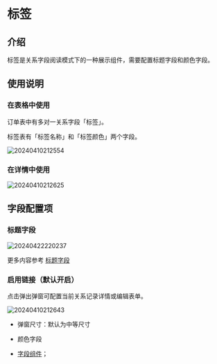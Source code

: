 # 标签

## 介绍

标签是关系字段阅读模式下的一种展示组件，需要配置标题字段和颜色字段。
## 使用说明
### 在表格中使用

订单表中有多对一关系字段「标签」。

标签表有「标签名称」和「标签颜色」两个字段。

![20240410212554](https://static-docs.nocobase.com/20240410212554.png)

### 在详情中使用

![20240410212625](https://static-docs.nocobase.com/20240410212625.png)

## 字段配置项

### 标题字段

![20240422220237](https://static-docs.nocobase.com/20240422220237.png)

更多内容参考 [标题字段](/handbook/ui/fields/field-settings/title-field)

### 启用链接（默认开启）

点击弹出弹窗可配置当前关系记录详情或编辑表单。

![20240410212643](https://static-docs.nocobase.com/20240410212643.png)

- 弹窗尺寸：默认为中等尺寸
- 颜色字段

- [字段组件](/handbook/ui/fields/association-field)；

